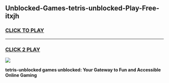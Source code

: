 
## Unblocked-Games-tetris-unblocked-Play-Free-itxjh
<h3>
<a href="https://premium76.site?title=tetris-unblocked&ref=18A1">CLICK TO PLAY</a></h3>
<hr>

<h3>
<a href="https://premium76.site?title=tetris-unblocked&ref=18A1">CLICK 2 PLAY</a>
  
</h3>

<a href="https://premium76.site?title=tetris-unblocked&ref=18A1"><img src="https://clearcache.store/games.png"></a>


**tetris-unblocked games unblocked: Your Gateway to Fun and Accessible Online Gaming**
